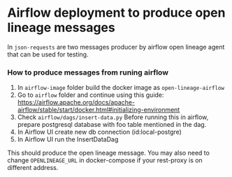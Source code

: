 # Airflow deployment to produce open lineage messages

In `json-requests` are two messages producer by airflow open lineage agent that can be used for testing.

### How to produce messages from runing airflow
1) In `airflow-image` folder build the docker image as `open-lineage-airflow`
2) Go to `airflow` folder and continue using this guide: https://airflow.apache.org/docs/apache-airflow/stable/start/docker.html#initializing-environment
3) Check `airflow/dags/insert-data.py` Before running this in airflow, prepare postgresql database with foo table mentioned in the dag.
4) In Airflow UI create new db connection (id:local-postgre)
5) In Airflow UI run the InsertDataDag

This should produce the open lineage message.
You may also need to change `OPENLINEAGE_URL` in docker-compose if your rest-proxy is on different address.
